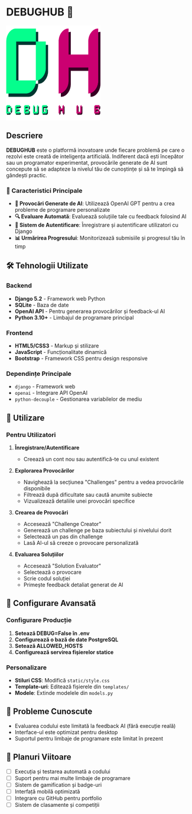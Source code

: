 # DEBUGHUB 🚀
<img src="hakaton/static/images/logo.png" width="256" height="256" alt="logo" align="Center" />  

## Descriere

**DEBUGHUB** este o platformă inovatoare unde fiecare problemă pe care o rezolvi este creată de inteligența artificială. Indiferent dacă ești începător sau un programator experimentat, provocările generate de AI sunt concepute să se adapteze la nivelul tău de cunoștințe și să te împingă să gândești practic.

### 🎯 Caracteristici Principale

- **🤖 Provocări Generate de AI**: Utilizează OpenAI GPT pentru a crea probleme de programare personalizate
- **🔍 Evaluare Automată**: Evaluează soluțiile tale cu feedback folosind AI
- **👤 Sistem de Autentificare**: Înregistrare și autentificare utilizatori cu Django
- **📊 Urmărirea Progresului**: Monitorizează submisiile și progresul tău în timp

## 🛠️ Tehnologii Utilizate

### Backend
- **Django 5.2** - Framework web Python
- **SQLite** - Baza de date
- **OpenAI API** - Pentru generarea provocărilor și feedback-ul AI
- **Python 3.10+** - Limbajul de programare principal

### Frontend
- **HTML5/CSS3** - Markup și stilizare
- **JavaScript** - Funcționalitate dinamică
- **Bootstrap** - Framework CSS pentru design responsive

### Dependințe Principale
- `django` - Framework web
- `openai` - Integrare API OpenAI
- `python-decouple` - Gestionarea variabilelor de mediu


## 📖 Utilizare

### Pentru Utilizatori

1. **Înregistrare/Autentificare**
   - Creează un cont nou sau autentifică-te cu unul existent

2. **Explorarea Provocărilor**
   - Navighează la secțiunea "Challenges" pentru a vedea provocările disponibile
   - Filtrează după dificultate sau caută anumite subiecte
   - Vizualizează detaliile unei provocări specifice

3. **Crearea de Provocări**
   - Accesează "Challenge Creator"
   - Generează un challenge pe baza subiectului și nivelului dorit
   - Selectează un pas din challenge
   - Lasă AI-ul să creeze o provocare personalizată

4. **Evaluarea Soluțiilor**
   - Accesează "Solution Evaluator"
   - Selectează o provocare
   - Scrie codul soluției
   - Primește feedback detaliat generat de AI

## 🔧 Configurare Avansată

### Configurare Producție

1. **Setează DEBUG=False în .env**
2. **Configurează o bază de date PostgreSQL**
3. **Setează ALLOWED_HOSTS**
4. **Configurează servirea fișierelor statice**

### Personalizare

- **Stiluri CSS**: Modifică `static/style.css`
- **Template-uri**: Editează fișierele din `templates/`
- **Modele**: Extinde modelele din `models.py`


## 🐛 Probleme Cunoscute

- Evaluarea codului este limitată la feedback AI (fără execuție reală)
- Interface-ul este optimizat pentru desktop
- Suportul pentru limbaje de programare este limitat în prezent

## 🔮 Planuri Viitoare

- [ ] Execuția și testarea automată a codului
- [ ] Suport pentru mai multe limbaje de programare
- [ ] Sistem de gamification și badge-uri
- [ ] Interfață mobilă optimizată
- [ ] Integrare cu GitHub pentru portfolio
- [ ] Sistem de clasamente și competiții
